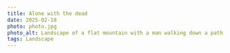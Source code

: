 ```yaml
---
title: Alone with the dead
date: 2025-02-18
photo: photo.jpg
photo_alt: Landscape of a flat mountain with a man walking down a path going through remains of dead trees
tags: Landscape
---
```


